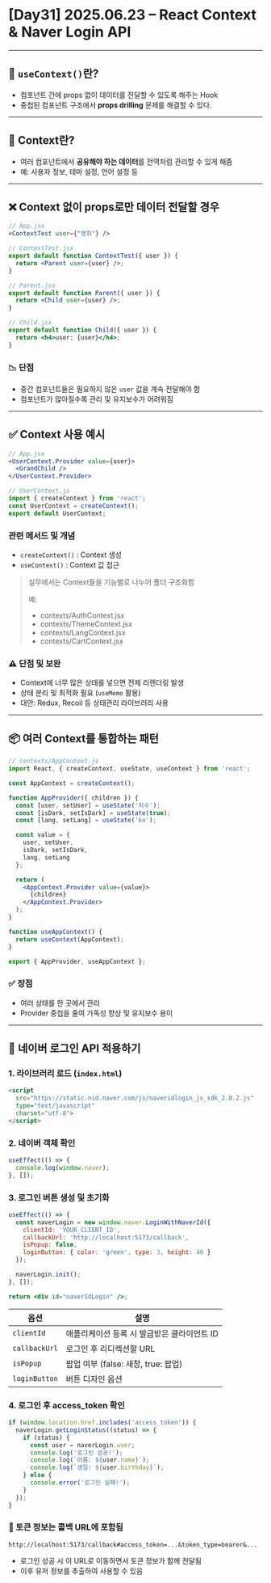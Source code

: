 # \[Day31] 2025.06.23 – React Context & Naver Login API

---

## 🧠 `useContext()`란?

* 컴포넌트 간에 props 없이 데이터를 전달할 수 있도록 해주는 Hook
* 중첩된 컴포넌트 구조에서 **props drilling** 문제를 해결할 수 있다.

---

## 🔄 Context란?

* 여러 컴포넌트에서 **공유해야 하는 데이터**를 전역처럼 관리할 수 있게 해줌
* 예: 사용자 정보, 테마 설정, 언어 설정 등

---

## ❌ Context 없이 props로만 데이터 전달할 경우

```jsx
// App.jsx
<ContextTest user={"영휘"} />
```

```jsx
// ContextTest.jsx
export default function ContextTest({ user }) {
  return <Parent user={user} />;
}
```

```jsx
// Parent.jsx
export default function Parent({ user }) {
  return <Child user={user} />;
}
```

```jsx
// Child.jsx
export default function Child({ user }) {
  return <h4>user: {user}</h4>;
}
```

### 📉 단점

* 중간 컴포넌트들은 필요하지 않은 `user` 값을 계속 전달해야 함
* 컴포넌트가 많아질수록 관리 및 유지보수가 어려워짐

---

## ✅ Context 사용 예시

```jsx
// App.jsx
<UserContext.Provider value={user}>
  <GrandChild />
</UserContext.Provider>
```

```jsx
// UserContext.js
import { createContext } from 'react';
const UserContext = createContext();
export default UserContext;
```

### 관련 메서드 및 개념

* `createContext()` : Context 생성
* `useContext()` : Context 값 접근

> 실무에서는 Context들을 기능별로 나누어 폴더 구조화함
>
> 예:
>
> * contexts/AuthContext.jsx
> * contexts/ThemeContext.jsx
> * contexts/LangContext.jsx
> * contexts/CartContext.jsx

### ⚠️ 단점 및 보완

* Context에 너무 많은 상태를 넣으면 전체 리렌더링 발생
* 상태 분리 및 최적화 필요 (`useMemo` 활용)
* 대안: Redux, Recoil 등 상태관리 라이브러리 사용

---

## 📦 여러 Context를 통합하는 패턴

```jsx
// contexts/AppContext.js
import React, { createContext, useState, useContext } from 'react';

const AppContext = createContext();

function AppProvider({ children }) {
  const [user, setUser] = useState('차수');
  const [isDark, setIsDark] = useState(true);
  const [lang, setLang] = useState('ko');

  const value = {
    user, setUser,
    isDark, setIsDark,
    lang, setLang
  };

  return (
    <AppContext.Provider value={value}>
      {children}
    </AppContext.Provider>
  );
}

function useAppContext() {
  return useContext(AppContext);
}

export { AppProvider, useAppContext };
```

### ✅ 장점

* 여러 상태를 한 곳에서 관리
* Provider 중첩을 줄여 가독성 향상 및 유지보수 용이

---

## 🚀 네이버 로그인 API 적용하기

### 1. 라이브러리 로드 (`index.html`)

```html
<script
  src="https://static.nid.naver.com/js/naveridlogin_js_sdk_2.0.2.js"
  type="text/javascript"
  charset="utf-8">
</script>
```

### 2. 네이버 객체 확인

```jsx
useEffect(() => {
  console.log(window.naver);
}, []);
```

### 3. 로그인 버튼 생성 및 초기화

```jsx
useEffect(() => {
  const naverLogin = new window.naver.LoginWithNaverId({
    clientId: 'YOUR_CLIENT_ID',
    callbackUrl: 'http://localhost:5173/callback',
    isPopup: false,
    loginButton: { color: 'green', type: 3, height: 40 }
  });

  naverLogin.init();
}, []);

return <div id="naverIdLogin" />;
```

| 옵션            | 설명                          |
| ------------- | --------------------------- |
| `clientId`    | 애플리케이션 등록 시 발급받은 클라이언트 ID   |
| `callbackUrl` | 로그인 후 리디렉션할 URL             |
| `isPopup`     | 팝업 여부 (false: 새창, true: 팝업) |
| `loginButton` | 버튼 디자인 옵션                   |

### 4. 로그인 후 access\_token 확인

```jsx
if (window.location.href.includes('access_token')) {
  naverLogin.getLoginStatus((status) => {
    if (status) {
      const user = naverLogin.user;
      console.log('로그인 성공!');
      console.log(`이름: ${user.name}`);
      console.log(`생일: ${user.birthday}`);
    } else {
      console.error('로그인 실패!');
    }
  });
}
```

### 📌 토큰 정보는 콜백 URL에 포함됨

```
http://localhost:5173/callback#access_token=...&token_type=bearer&...
```

* 로그인 성공 시 이 URL로 이동하면서 토큰 정보가 함께 전달됨
* 이후 유저 정보를 추출하여 사용할 수 있음

